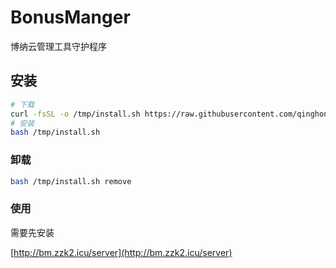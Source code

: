 # BonusManger
博纳云管理工具守护程序

## 安装
```bash
# 下载
curl -fsSL -o /tmp/install.sh https://raw.githubusercontent.com/qinghon/BonusManger/master/install.sh
# 安装
bash /tmp/install.sh
```
### 卸载
```bash
bash /tmp/install.sh remove
```
### 使用
需要先安装

[http://bm.zzk2.icu/server](http://bm.zzk2.icu/server)